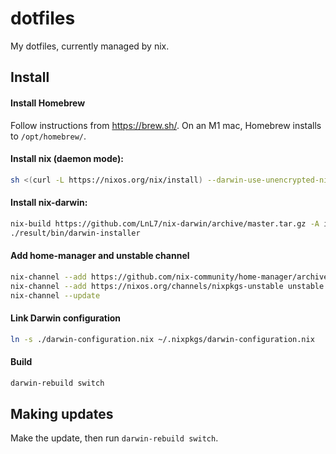 # dotfiles

My dotfiles, currently managed by nix.

## Install

#### Install Homebrew

Follow instructions from https://brew.sh/. On an M1 mac, Homebrew installs to `/opt/homebrew/`.

#### Install nix (daemon mode): 

```sh
sh <(curl -L https://nixos.org/nix/install) --darwin-use-unencrypted-nix-store-volume --daemon
```

#### Install nix-darwin:

```sh
nix-build https://github.com/LnL7/nix-darwin/archive/master.tar.gz -A installer
./result/bin/darwin-installer
```
        
#### Add home-manager and unstable channel 

```sh
nix-channel --add https://github.com/nix-community/home-manager/archive/master.tar.gz home-manager
nix-channel --add https://nixos.org/channels/nixpkgs-unstable unstable
nix-channel --update
```

#### Link Darwin configuration

```sh
ln -s ./darwin-configuration.nix ~/.nixpkgs/darwin-configuration.nix
```

#### Build

```sh
darwin-rebuild switch
```

## Making updates

Make the update, then run `darwin-rebuild switch`.
